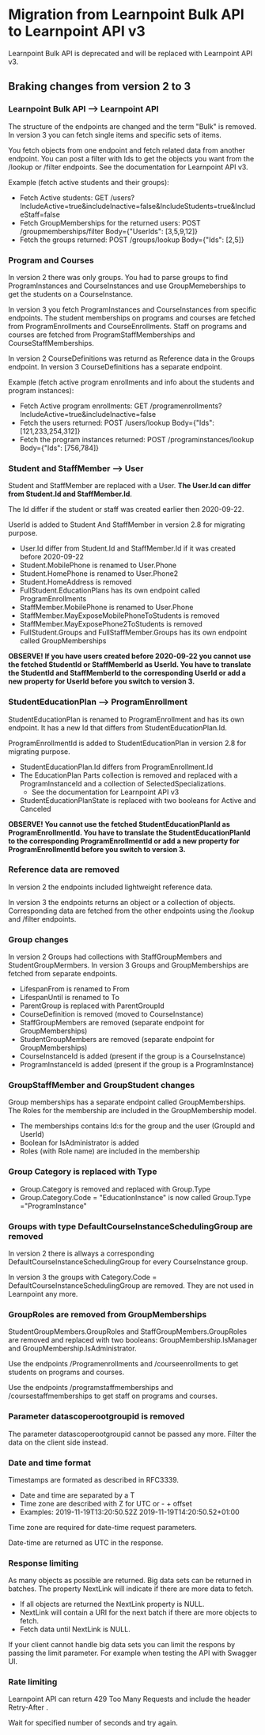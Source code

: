 Migration from Learnpoint Bulk API to Learnpoint API v3
========================================

Learnpoint Bulk API is deprecated and will be replaced with Learnpoint API v3.

Braking changes from version 2 to 3
-----------------------------------

### Learnpoint Bulk API --> Learnpoint API

The structure of the endpoints are changed and the term "Bulk" is removed. In version 3 you can fetch single items and specific sets of items.

You fetch objects from one endpoint and fetch related data from another endpoint. You can post a filter with Ids to get the objects you want from the /lookup or /filter endpoints. See the documentation for Learnpoint API v3.

Example (fetch active students and their groups):
* Fetch Active students: GET /users?IncludeActive=true&includeInactive=false&IncludeStudents=true&IncludeStaff=false
* Fetch GroupMemberships for the returned users: POST /groupmemberships/filter Body={"UserIds": [3,5,9,12]}
* Fetch the groups returned: POST /groups/lookup Body={"Ids": [2,5]}


### Program and Courses

In version 2 there was only groups. You had to parse groups to find ProgramInstances and CourseInstances and use GroupMemeberships to get the students on a CourseInstance. 

In version 3 you fetch ProgramInstances and CourseInstances from specific endpoints. The student memberships on programs and courses are fetched from ProgramEnrollments and CourseEnrollments. Staff on programs and courses are fetched from ProgramStaffMemberships and CourseStaffMemberships.

In version 2 CourseDefinitions was returnd as Reference data in the Groups endpoint. In version 3 CourseDefinitions has a separate endpoint.

Example (fetch active program enrollments and info about the students and program instances):
* Fetch Active program enrollments: GET /programenrollments?IncludeActive=true&includeInactive=false
* Fetch the users returned: POST /users/lookup Body={"Ids": [121,233,254,312]}
* Fetch the program instances returned: POST /programinstances/lookup Body={"Ids": [756,784]}


### Student and StaffMember --> User

Student and StaffMember are replaced with a User. **The User.Id can differ from Student.Id and StaffMember.Id**.

The Id differ if the student or staff was created earlier then 2020-09-22.

UserId is added to Student And StaffMember in version 2.8 for migrating purpose.

* User.Id differ from Student.Id and StaffMember.Id if it was created before 2020-09-22
* Student.MobilePhone is renamed to User.Phone
* Student.HomePhone is renamed to User.Phone2
* Student.HomeAddress is removed
* FullStudent.EducationPlans has its own endpoint called ProgramEnrollments
* StaffMember.MobilePhone is renamed to User.Phone
* StaffMember.MayExposeMobilePhoneToStudents is removed
* StaffMember.MayExposePhone2ToStudents is removed
* FullStudent.Groups and FullStaffMember.Groups has its own endpoint called GroupMemberships

**OBSERVE! If you have users created before 2020-09-22 you cannot use the fetched StudentId or StaffMemberId as UserId. You have to translate the StudentId and StaffMemberId to the corresponding UserId or add a new property for UserId before you switch to version 3.**


### StudentEducationPlan --> ProgramEnrollment

StudentEducationPlan is renamed to ProgramEnrollment and has its own endpoint. It has a new Id that differs from StudentEducationPlan.Id.

ProgramEnrollmentId is added to StudentEducationPlan in version 2.8 for migrating purpose.

* StudentEducationPlan.Id differs from ProgramEnrollment.Id
* The EducationPlan Parts collection is removed and replaced with a ProgramInstanceId and a collection of SelectedSpecializations.
  * See the documentation for Learnpoint API v3
* StudentEducationPlanState is replaced with two booleans for Active and Canceled

**OBSERVE! You cannot use the fetched StudentEducationPlanId as ProgramEnrollmentId. You have to translate the StudentEducationPlanId to the corresponding ProgramEnrollmentId or add a new property for ProgramEnrollmentId before you switch to version 3.**


### Reference data are removed

In version 2 the endpoints included lightweight reference data.

In version 3 the endpoints returns an object or a  collection of objects. Corresponding data are fetched from the other endpoints using the /lookup and /filter endpoints.


### Group changes

In version 2 Groups had collections with StaffGroupMembers and StudentGroupMermbers. In version 3 Groups and GroupMemberships are fetched from separate endpoints. 

* LifespanFrom is renamed to From
* LifespanUntil is renamed to To
* ParentGroup is replaced with ParentGroupId
* CourseDefinition is removed (moved to CourseInstance)
* StaffGroupMembers are removed (separate endpoint for GroupMemberships)
* StudentGroupMembers are removed (separate endpoint for GroupMemberships)
* CourseInstanceId is added (present if the group is a CourseInstance)
* ProgramInstanceId is added (present if the group is a ProgramInstance)


### GroupStaffMember and GroupStudent changes

Group memberships has a separate endpoint called GroupMemberships. The Roles for the membership are included in the GroupMembership model.

* The memberships contains Id:s for the group and the user (GroupId and UserId)
* Boolean for IsAdministrator is added
* Roles (with Role name) are included in the membership


### Group Category is replaced with Type

* Group.Category is removed and replaced with Group.Type
* Group.Category.Code = "EducationInstance" is now called Group.Type ="ProgramInstance"


### Groups with type DefaultCourseInstanceSchedulingGroup are removed

In version 2 there is allways a corresponding DefaultCourseInstanceSchedulingGroup for every CourseInstance group.

In version 3 the groups with Category.Code = DefaultCourseInstanceSchedulingGroup are removed. They are not used in Learnpoint any more.

### GroupRoles are removed from GroupMemberships

StudentGroupMembers.GroupRoles and StaffGroupMembers.GroupRoles are removed and replaced with two booleans: GroupMembership.IsManager and GroupMembership.IsAdministrator.

Use the endpoints /Programenrollments and /courseenrollments to get students on programs and courses.

Use the endpoints /programstaffmemberships and /coursestaffmemberships to get staff on programs and courses.


### Parameter datascoperootgroupid is removed

The parameter datascoperootgroupid cannot be passed any more. Filter the data on the client side instead.


### Date and time format

Timestamps are formated as described in RFC3339.

* Date and time are separated by a T
* Time zone are described with Z for UTC or - + offset
* Examples: 2019-11-19T13:20:50.52Z 2019-11-19T14:20:50.52+01:00

Time zone are required for date-time request parameters.

Date-time are returned as UTC in the response.


### Response limiting

As many objects as possible are returned. Big data sets can be returned in batches. The property NextLink will indicate if there are more data to fetch.

* If all objects are returned the NextLink property is NULL.
* NextLink will contain a URI for the next batch if there are more objects to fetch.
* Fetch data until NextLink is NULL.

If your client cannot handle big data sets you can limit the respons by passing the limit parameter. For example when testing the API with Swagger UI.


### Rate limiting

Learnpoint API can return 429 Too Many Requests and include the header Retry-After <delay-seconds>.

Wait for specified number of seconds and try again.